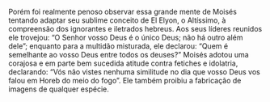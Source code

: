 ﻿Porém foi realmente penoso observar essa grande mente de Moisés tentando adaptar seu sublime conceito de El Elyon, o Altíssimo, à compreensão dos ignorantes e iletrados hebreus. Aos seus líderes reunidos ele trovejou: “O Senhor vosso Deus é o único Deus; não há outro além dele”; enquanto para a multidão misturada, ele declarou: “Quem é semelhante ao vosso Deus entre todos os deuses?” Moisés adotou uma corajosa e em parte bem sucedida atitude contra fetiches e idolatria, declarando: “Vós não vistes nenhuma similitude no dia que vosso Deus vos falou em Horeb do meio do fogo”. Ele também proibiu a fabricação de imagens de qualquer espécie.